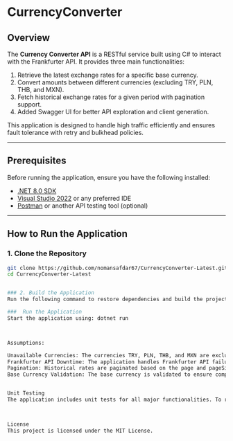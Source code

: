 # CurrencyConverter


## Overview

The **Currency Converter API** is a RESTful service built using C# to interact with the Frankfurter API. It provides three main functionalities:

1. Retrieve the latest exchange rates for a specific base currency.
2. Convert amounts between different currencies (excluding TRY, PLN, THB, and MXN).
3. Fetch historical exchange rates for a given period with pagination support.
4. Added Swagger UI for better API exploration and client generation.

This application is designed to handle high traffic efficiently and ensures fault tolerance with retry and bulkhead policies.

---

## Prerequisites

Before running the application, ensure you have the following installed:

- [.NET 8.0 SDK](https://dotnet.microsoft.com/download/dotnet/8.0)
- [Visual Studio 2022](https://visualstudio.microsoft.com/) or any preferred IDE
- [Postman](https://www.postman.com/) or another API testing tool (optional)

---

## How to Run the Application

### 1. Clone the Repository

```bash
git clone https://github.com/nomansafdar67/CurrencyConverter-Latest.git
cd CurrencyConverter-Latest


### 2. Build the Application
Run the following command to restore dependencies and build the project: dotnet build

###  Run the Application
Start the application using: dotnet run



Assumptions:

Unavailable Currencies: The currencies TRY, PLN, THB, and MXN are excluded from conversions and return a 400 Bad Request response.
Frankfurter API Downtime: The application handles Frankfurter API failures with a retry mechanism (up to 3 attempts).
Pagination: Historical rates are paginated based on the page and pageSize parameters.
Base Currency Validation: The base currency is validated to ensure compliance with the Frankfurter API.


Unit Testing
The application includes unit tests for all major functionalities. To run the tests: dotnet test



License
This project is licensed under the MIT License.